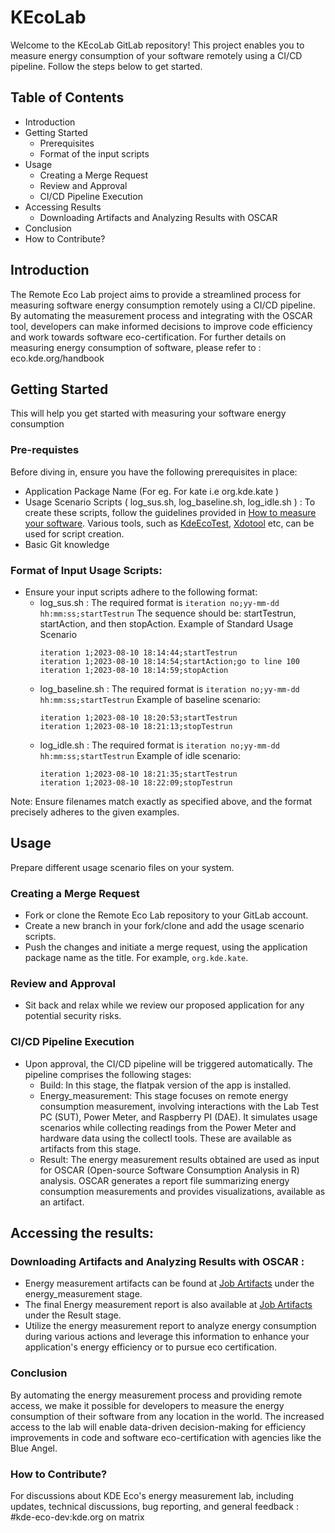 # KEcoLab

Welcome to the KEcoLab GitLab repository! This project enables you to measure energy consumption of your software remotely using a CI/CD pipeline. Follow the steps below to get started.
## Table of Contents
- Introduction
- Getting Started
    - Prerequisites
    - Format of the input scripts
- Usage
   - Creating a Merge Request
   - Review and Approval
   - CI/CD Pipeline Execution
- Accessing Results
   - Downloading Artifacts and Analyzing Results with OSCAR 
- Conclusion
- How to Contribute?

## Introduction 
The Remote Eco Lab project aims to provide a streamlined process for measuring software energy consumption remotely using a CI/CD pipeline. By automating the measurement process and integrating with the OSCAR tool, developers can make informed decisions to improve code efficiency and work towards software eco-certification.
For further details on measuring energy consumption of software, please refer to : eco.kde.org/handbook
## Getting Started
This will help you get started with measuring your software energy consumption
### Pre-requistes 
Before diving in, ensure you have the following prerequisites in place:

 - Application Package Name (For eg. For kate i.e org.kde.kate )
 - Usage Scenario Scripts ( log_sus.sh, log_baseline.sh, log_idle.sh ) : To create these scripts, follow the guidelines provided in [How to measure your software](https://eco.kde.org/handbook/#a-how-to-measure-your-software). Various tools, such as [KdeEcoTest](https://invent.kde.org/teams/eco/feep/-/tree/master/tools/KdeEcoTest), [Xdotool](https://github.com/jordansissel/xdotool) etc, can be used for script creation.
 - Basic Git knowledge

### Format of Input Usage Scripts:
 - Ensure your input scripts adhere to the following format:
   - log_sus.sh : 
        The required format is `iteration no;yy-mm-dd hh:mm:ss;startTestrun`
        The sequence should be: startTestrun, startAction, and then stopAction.
        Example of Standard Usage Scenario
        ```
        iteration 1;2023-08-10 18:14:44;startTestrun
        iteration 1;2023-08-10 18:14:54;startAction;go to line 100 
        iteration 1;2023-08-10 18:14:59;stopAction
        ```
   - log_baseline.sh :
        The required format is `iteration no;yy-mm-dd hh:mm:ss;startTestrun`
        Example of baseline scenario:
        ```
        iteration 1;2023-08-10 18:20:53;startTestrun 
        iteration 1;2023-08-10 18:21:13;stopTestrun 
        ```
   - log_idle.sh :
       The required format is `iteration no;yy-mm-dd hh:mm:ss;startTestrun`
       Example of idle scenario:
       ```
       iteration 1;2023-08-10 18:21:35;startTestrun 
       iteration 1;2023-08-10 18:22:09;stopTestrun 
       ```
Note: Ensure filenames match exactly as specified above, and the format precisely adheres to the given examples.
## Usage
Prepare different usage scenario files on your system.
### Creating a Merge Request
- Fork or clone the Remote Eco Lab repository to your GitLab account.
- Create a new branch in your fork/clone and add the usage scenario scripts.
- Push the changes and initiate a merge request, using the application package name as the title. For example, `org.kde.kate`.

### Review and Approval
- Sit back and relax while we review our proposed application for any potential security risks.
### CI/CD Pipeline Execution
- Upon approval, the CI/CD pipeline will be triggered automatically.
The pipeline comprises the following stages:
  - Build: In this stage, the flatpak version of the app is installed.
  - Energy_measurement: This stage focuses on remote energy consumption measurement, involving interactions with the Lab Test PC (SUT), Power Meter, and Raspberry PI (DAE). It simulates usage scenarios while collecting readings from the Power Meter and hardware data using the collectl tools. These are available as artifacts from this stage.
  - Result: The energy measurement results obtained are used as input for OSCAR (Open-source Software Consumption Analysis in R) analysis. OSCAR generates a report file summarizing energy consumption measurements and provides visualizations, available as an artifact.

## Accessing the results:
 ### Downloading Artifacts and Analyzing Results with OSCAR  :
   - Energy measurement artifacts can be found at [Job Artifacts](https://invent.kde.org/teams/eco/remote-eco-lab/-/artifacts) under the energy_measurement stage.
   - The final Energy measurement report is also available at [Job Artifacts](https://invent.kde.org/teams/eco/remote-eco-lab/-/artifacts) under the Result stage.
   - Utilize the energy measurement report to analyze energy consumption during various actions and leverage this information to enhance your application's energy efficiency or to pursue eco certification.

### Conclusion 
By automating the energy measurement process and providing remote access, we make it possible for developers to measure the energy consumption of their software from any location in the world. The increased access to the lab will enable data-driven decision-making for efficiency improvements in code and software eco-certification with agencies like the Blue Angel.

### How to Contribute?
For discussions about KDE Eco's energy measurement lab, including updates, technical discussions, bug reporting, and general feedback : #kde-eco-dev:kde.org on matrix